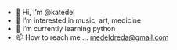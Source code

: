 - 👋 Hi, I’m @katedel
- 👀 I’m interested in music, art, medicine
- 🌱 I’m currently learning python 
- 📫 How to reach me ... medeldreda@gmail.com

<!---
katedel/katedel is a ✨ special ✨ repository because its `README.md` (this file) appears on your GitHub profile.
You can click the Preview link to take a look at your changes.
--->
